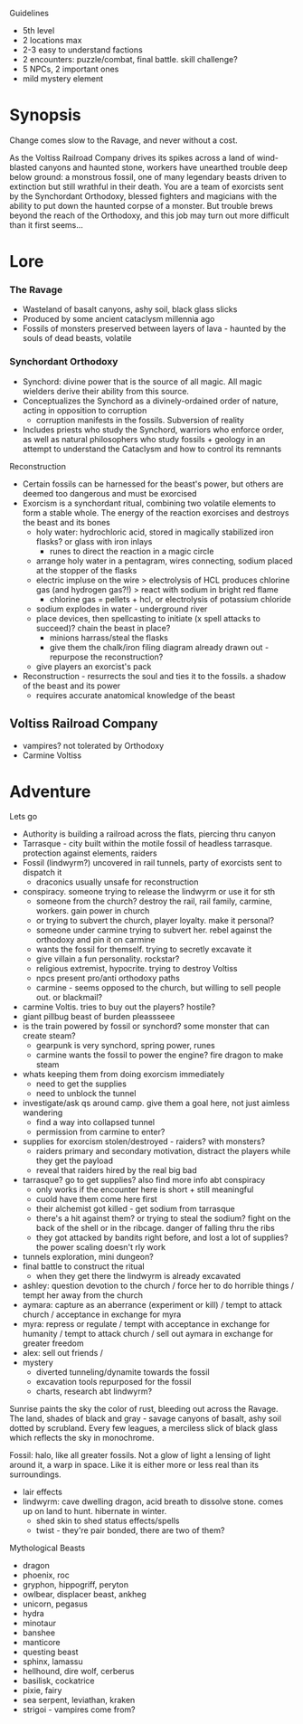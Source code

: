 Guidelines
- 5th level
- 2 locations max
- 2-3 easy to understand factions
- 2 encounters: puzzle/combat, final battle. skill challenge?
- 5 NPCs, 2 important ones
- mild mystery element
# Synopsis

Change comes slow to the Ravage, and never without a cost.

As the Voltiss Railroad Company drives its spikes across a land of wind-blasted canyons and haunted stone, workers have unearthed trouble deep below ground: a monstrous fossil, one of many legendary beasts driven to extinction but still wrathful in their death. You are a team of exorcists sent by the Synchordant Orthodoxy, blessed fighters and magicians with the ability to put down the haunted corpse of a monster. But trouble brews beyond the reach of the Orthodoxy, and this job may turn out more difficult than it first seems...

# Lore

### The Ravage
- Wasteland of basalt canyons, ashy soil, black glass slicks
- Produced by some ancient cataclysm millennia ago
- Fossils of monsters preserved between layers of lava - haunted by the souls of dead beasts, volatile
### Synchordant Orthodoxy
- Synchord: divine power that is the source of all magic. All magic wielders derive their ability from this source.
- Conceptualizes the Synchord as a divinely-ordained order of nature, acting in opposition to corruption 
	- corruption manifests in the fossils. Subversion of reality
- Includes priests who study the Synchord, warriors who enforce order, as well as natural philosophers who study fossils + geology in an attempt to understand the Cataclysm and how to control its remnants 

Reconstruction
- Certain fossils can be harnessed for the beast's power, but others are deemed too dangerous and must be exorcised
- Exorcism is a synchordant ritual, combining two volatile elements to form a stable whole. The energy of the reaction exorcises and destroys the beast and its bones
	- holy water: hydrochloric acid, stored in magically stabilized iron flasks? or glass with iron inlays
		- runes to direct the reaction in a magic circle
	- arrange holy water in a pentagram, wires connecting, sodium placed at the stopper of the flasks
	- electric impluse on the wire > electrolysis of HCL produces chlorine gas (and hydrogen gas?!) > react with sodium in bright red flame
		- chlorine gas = pellets + hcl, or electrolysis of potassium chloride
	- sodium explodes in water - underground river
	- place devices, then spellcasting to initiate (x spell attacks to succeed)? chain the beast in place?
		- minions harrass/steal the flasks
		- give them the chalk/iron filing diagram already drawn out - repurpose the reconstruction?
	- give players an exorcist's pack
- Reconstruction - resurrects the soul and ties it to the fossils. a shadow of the beast and its power
	- requires accurate anatomical knowledge of the beast
## Voltiss Railroad Company
- vampires? not tolerated by Orthodoxy
- Carmine Voltiss

# Adventure

Lets go
- Authority is building a railroad across the flats, piercing thru canyon
- Tarrasque - city built within the motile fossil of headless tarrasque. protection against elements, raiders
- Fossil (lindwyrm?) uncovered in rail tunnels, party of exorcists sent to dispatch it
	- draconics usually unsafe for reconstruction
- conspiracy. someone trying to release the lindwyrm or use it for sth
	- someone from the church? destroy the rail, rail family, carmine, workers. gain power in church
	- or trying to subvert the church, player loyalty. make it personal?
	- someone under carmine trying to subvert her. rebel against the orthodoxy and pin it on carmine
	- wants the fossil for themself. trying to secretly excavate it
	- give villain a fun personality. rockstar? 
	- religious extremist, hypocrite. trying to destroy Voltiss
	- npcs present pro/anti orthodoxy paths
	- carmine - seems opposed to the church, but willing to sell people out. or blackmail?
- carmine Voltis. tries to buy out the players? hostile?
- giant pillbug beast of burden pleassseee
- is the train powered by fossil or synchord? some monster that can create steam?
	- gearpunk is very synchord, spring power, runes
	- carmine wants the fossil to power the engine? fire dragon to make steam
- whats keeping them from doing exorcism immediately
	- need to get the supplies
	- need to unblock the tunnel
- investigate/ask qs around camp. give them a goal here, not just aimless wandering
	- find a way into collapsed tunnel
	- permission from carmine to enter?
- supplies for exorcism stolen/destroyed - raiders? with monsters?
	- raiders primary and secondary motivation, distract the players while they get the payload
	- reveal that raiders hired by the real big bad
- tarrasque? go to get supplies? also find more info abt conspiracy
	- only works if the encounter here is short + still meaningful
	- cuold have them come here first
	- their alchemist got killed - get sodium from tarrasque
	- there's a hit against them? or trying to steal the sodium? fight on the back of the shell or in the ribcage. danger of falling thru the ribs
	- they got attacked by bandits right before, and lost a lot of supplies? the power scaling doesn't rly work
- tunnels exploration, mini dungeon?
- final battle to construct the ritual
	- when they get there the lindwyrm is already excavated
- ashley: question devotion to the church / force her to do horrible things / tempt her away from the church
- aymara: capture as an aberrance (experiment or kill) / tempt to attack church / acceptance in exchange for myra
- myra: repress or regulate / tempt with acceptance in exchange for humanity / tempt to attack church / sell out aymara in exchange for greater freedom
- alex: sell out friends / 
- mystery
	- diverted tunneling/dynamite towards the fossil
	- excavation tools repurposed for the fossil
	- charts, research abt lindwyrm?



Sunrise paints the sky the color of rust, bleeding out across the Ravage. The land, shades of black and gray - savage canyons of basalt, ashy soil dotted by scrubland. Every few leagues, a merciless slick of black glass which reflects the sky in monochrome. 

Fossil: halo, like all greater fossils. Not a glow of light a lensing of light around it, a warp in space. Like it is either more or less real than its surroundings. 
- lair effects
- lindwyrm: cave dwelling dragon, acid breath to dissolve stone. comes up on land to hunt. hibernate in winter. 
	- shed skin to shed status effects/spells
	- twist - they're pair bonded, there are two of them?

Mythological Beasts
- dragon
- phoenix, roc
- gryphon, hippogriff, peryton
- owlbear, displacer beast, ankheg
- unicorn, pegasus
- hydra
- minotaur
- banshee
- manticore
- questing beast
- sphinx, lamassu
- hellhound, dire wolf, cerberus
- basilisk, cockatrice
- pixie, fairy
- sea serpent, leviathan, kraken
- strigoi - vampires come from?
